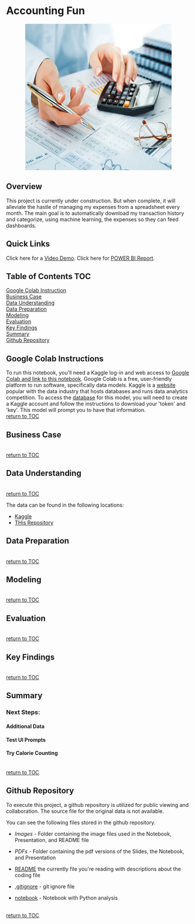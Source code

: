 # Accounting Fun

<p align="center">
<img src="images/accounting.png" width="400" height="400" />
</p>

## Overview
This project is currently under construction. But when complete, it will alleviate the hastle of managing my expenses from a spreadsheet every month. The main goal is to automatically download my transaction history and categorize, using machine learning, the expenses so they can feed dashboards.
<br />

## Quick Links
Click here for a [Video Demo](). 
Click here for [POWER BI Report]().


## Table of Contents TOC
[Google Colab Instruction](#google-colab-instructions)<br />
[Business Case](#business-case)<br />
[Data Understanding](#data-understanding)<br />
[Data Preparation](#data-preparation)<br />
[Modeling](#modeling)<br />
[Evaluation](#evaluation)<br />
[Key Findings](#key-findings)<br />
[Summary](#summary)<br />
[Github Repository](#github-repository)<br />


## Google Colab Instructions
To run this notebook, you'll need a Kaggle log-in and web access to [Google Colab and link to this notebook](). Google Colab is a free, user-friendly platform to run software, specifically data models. Kaggle is a [website](https://www.kaggle.com/) popular with the data industry that hosts databases and runs data analytics competition. To access the [database]() for this model, you
will need to create a Kaggle account and follow the instructions to download your 'token' and 'key'. This
model will prompt you to have that information.
<br />[return to TOC](#table-of-contents-TOC)


## Business Case

<br />[return to TOC](#table-of-contents-TOC)

## Data Understanding
<br />[return to TOC](#table-of-contents-TOC)

The data can be found in the following locations:

* [Kaggle]()
* [THis Repository]()

## Data Preparation

<br />[return to TOC](#table-of-contents-TOC)

## Modeling

<br />[return to TOC](#table-of-contents-TOC)

## Evaluation

<br />[return to TOC](#table-of-contents-TOC)

## Key Findings

<br />[return to TOC](#table-of-contents-TOC)

## Summary

### Next Steps:
#### Additional Data

#### Test UI Prompts

#### Try Calorie Counting

<br />[return to TOC](#table-of-contents-TOC)

## Github Repository

To execute this project, a github repository is utilized for public viewing and collaboration. The source file for the original data is not available.

You can see the following files stored in the github repository.


* *Images* - Folder containing the image files used in the Notebook, Presentation, and README file

* *PDFs* - Folder containing the pdf versions of the Slides, the Notebook, and Presentation
            
* [README](README.md) the currently file you're reading with descriptions about the coding file

* [.gitignore](.gitignore) - git ignore file 

* [notebook]() - Notebook with Python analysis

<br />[return to TOC](#table-of-contents-TOC)
